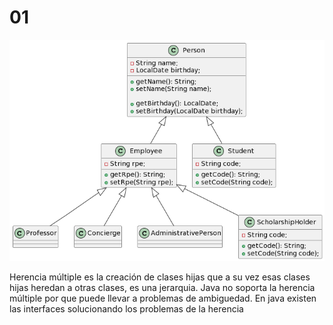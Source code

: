 
# 01

![UML](https://github.com/leozamarron/TecnologiaOrientadoAObjetos2023-Parcial2/blob/master/01/UML.png)

Herencia múltiple es la creación de clases hijas que a su vez esas clases hijas heredan a otras clases, es una jerarquia.
Java no soporta la herencia múltiple por que puede llevar a problemas de ambiguedad. En java existen las interfaces solucionando los problemas de la herencia